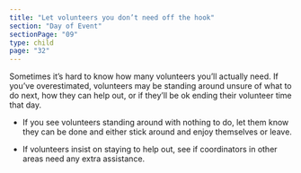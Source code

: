 ```yaml
---
title: "Let volunteers you don’t need off the hook"
section: "Day of Event"
sectionPage: "09"
type: child
page: "32"
---
```


Sometimes it’s hard to know how many volunteers you’ll actually need. If you’ve overestimated, volunteers may be standing around unsure of what to do next, how they can help out, or if they’ll be ok ending their volunteer time that day.

- If you see volunteers standing around with nothing to do, let them know they can be done and either stick around and enjoy themselves or leave.

- If volunteers insist on staying to help out, see if coordinators in other areas need any extra assistance.
